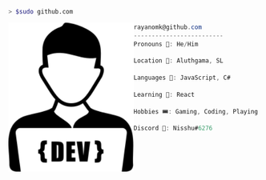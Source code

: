 ```bash
> $sudo github.com
```
<img align="left" src="images/developer-icon.svg" width="250" /> 

```csharp
rayanomk@github.com
-------------------------
Pronouns 🧑: He/Him

Location 📍: Aluthgama, SL

Languages 🔮: JavaScript, C#

Learning 🏫: React

Hobbies 🎟: Gaming, Coding, Playing Guitar

Discord 💬: Nisshu#6276

```

